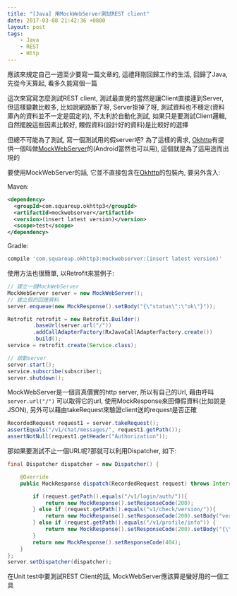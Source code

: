 ```yaml
---
title: "[Java] 用MockWebServer測試REST client"
date: 2017-03-08 21:42:36 +0800
layout: post
tags: 
    - Java
    - REST
    - Http
---
```


應該來規定自己一週至少要寫一篇文章的, 這禮拜剛回歸工作的生活, 回歸了Java, 先從今天算起, 看多久能寫個一篇

這次來寫寫怎麼測試REST client, 測試最直覺的當然是讓Client直接連到Server, 但這樣變數比較多, 比如說網路斷了呀, Server掛掉了呀, 測試資料也不穩定(資料庫內的資料並不一定是固定的), 不太利於自動化測試, 如果只是要測試Client邏輯, 自然擺脫這些因素比較好, 餵假資料(設計好的資料)是比較好的選擇

但總不可能為了測試, 寫一個測試用的假server吧? 為了這樣的需求, [Okhttp](http://square.github.io/okhttp/)有提供一個叫做[MockWebServer](https://github.com/square/okhttp/tree/master/mockwebserver)的(Android當然也可以用), 這個就是為了這用途而出現的

要使用MockWebServer的話, 它並不直接包含在[Okhttp](http://square.github.io/okhttp/)的包裝內, 要另外含入:

Maven:

```xml
<dependency>
  <groupId>com.squareup.okhttp3</groupId>
  <artifactId>mockwebserver</artifactId>
  <version>(insert latest version)</version>
  <scope>test</scope>
</dependency>
```

Gradle:

```groovy
compile 'com.squareup.okhttp3:mockwebserver:(insert latest version)'
```

使用方法也很簡單, 以Retrofit來當例子:

```java
// 建立一個MockWebServer
MockWebServer server = new MockWebServer();
// 建立假的回應資料
server.enqueue(new MockResponse().setBody("{\"status\":\"ok\"}"));

Retrofit retrofit = new Retrofit.Builder()
        .baseUrl(server.url("/"))
        .addCallAdapterFactory(RxJavaCallAdapterFactory.create()) 
        .build(); 
service = retrofit.create(Service.class);

// 啟動server 
server.start();
service.subscribe(subscriber);
server.shutdown();
```

MockWebServer是一個貨真價實的http server, 所以有自己的Url, 藉由呼叫 `server.url("/")` 可以取得它的url, 使用MockResponse來回傳假資料(比如說是JSON), 另外可以藉由takeRequest來驗證client送的request是否正確

```java
RecordedRequest request1 = server.takeRequest();
assertEquals("/v1/chat/messages/", request1.getPath());
assertNotNull(request1.getHeader("Authorization"));
```

那如果要測試不止一個URL呢?那就可以利用Dispatcher, 如下:

```java
final Dispatcher dispatcher = new Dispatcher() {

    @Override
    public MockResponse dispatch(RecordedRequest request) throws InterruptedException {

        if (request.getPath().equals("/v1/login/auth/")){
            return new MockResponse().setResponseCode(200);
        } else if (request.getPath().equals("v1/check/version/")){
            return new MockResponse().setResponseCode(200).setBody("version=9");
        } else if (request.getPath().equals("/v1/profile/info")) {
            return new MockResponse().setResponseCode(200).setBody("{\\\"info\\\":{\\\"name\":\"Lucas Albuquerque\",\"age\":\"21\",\"gender\":\"male\"}}");
        }
        return new MockResponse().setResponseCode(404);
    }
};
server.setDispatcher(dispatcher);
```

在Unit test中要測試REST Client的話, MockWebServer應該算是蠻好用的一個工具